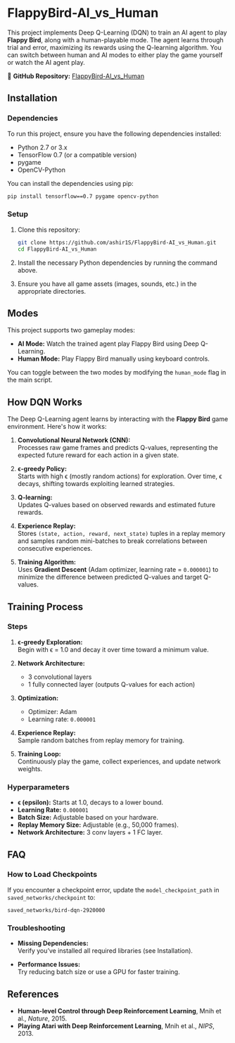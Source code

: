 # FlappyBird-AI_vs_Human

This project implements Deep Q-Learning (DQN) to train an AI agent to play **Flappy Bird**, along with a human-playable mode. The agent learns through trial and error, maximizing its rewards using the Q-learning algorithm. You can switch between human and AI modes to either play the game yourself or watch the AI agent play.

🔗 **GitHub Repository:** [FlappyBird-AI_vs_Human](https://github.com/ashir1S/FlappyBird-AI_vs_Human)

## Installation

### Dependencies

To run this project, ensure you have the following dependencies installed:

- Python 2.7 or 3.x
- TensorFlow 0.7 (or a compatible version)
- pygame
- OpenCV-Python

You can install the dependencies using pip:

```bash
pip install tensorflow==0.7 pygame opencv-python
```

### Setup

1. Clone this repository:

   ```bash
   git clone https://github.com/ashir1S/FlappyBird-AI_vs_Human.git
   cd FlappyBird-AI_vs_Human
   ```

2. Install the necessary Python dependencies by running the command above.
3. Ensure you have all game assets (images, sounds, etc.) in the appropriate directories.

## Modes

This project supports two gameplay modes:

- **AI Mode:** Watch the trained agent play Flappy Bird using Deep Q-Learning.
- **Human Mode:** Play Flappy Bird manually using keyboard controls.

You can toggle between the two modes by modifying the `human_mode` flag in the main script.

## How DQN Works

The Deep Q-Learning agent learns by interacting with the **Flappy Bird** game environment. Here's how it works:

1. **Convolutional Neural Network (CNN):**  
   Processes raw game frames and predicts Q-values, representing the expected future reward for each action in a given state.

2. **ϵ-greedy Policy:**  
   Starts with high ϵ (mostly random actions) for exploration. Over time, ϵ decays, shifting towards exploiting learned strategies.

3. **Q-learning:**  
   Updates Q-values based on observed rewards and estimated future rewards.

4. **Experience Replay:**  
   Stores `(state, action, reward, next_state)` tuples in a replay memory and samples random mini-batches to break correlations between consecutive experiences.

5. **Training Algorithm:**  
   Uses **Gradient Descent** (Adam optimizer, learning rate = `0.000001`) to minimize the difference between predicted Q-values and target Q-values.

## Training Process

### Steps

1. **ϵ-greedy Exploration:**  
   Begin with ϵ = 1.0 and decay it over time toward a minimum value.

2. **Network Architecture:**  
   - 3 convolutional layers  
   - 1 fully connected layer (outputs Q-values for each action)

3. **Optimization:**  
   - Optimizer: Adam  
   - Learning rate: `0.000001`

4. **Experience Replay:**  
   Sample random batches from replay memory for training.

5. **Training Loop:**  
   Continuously play the game, collect experiences, and update network weights.

### Hyperparameters

- **ϵ (epsilon):** Starts at 1.0, decays to a lower bound.
- **Learning Rate:** `0.000001`
- **Batch Size:** Adjustable based on your hardware.
- **Replay Memory Size:** Adjustable (e.g., 50,000 frames).
- **Network Architecture:** 3 conv layers + 1 FC layer.

## FAQ

### How to Load Checkpoints

If you encounter a checkpoint error, update the `model_checkpoint_path` in `saved_networks/checkpoint` to:

```
saved_networks/bird-dqn-2920000
```

### Troubleshooting

- **Missing Dependencies:**  
  Verify you’ve installed all required libraries (see Installation).

- **Performance Issues:**  
  Try reducing batch size or use a GPU for faster training.

## References

- **Human-level Control through Deep Reinforcement Learning**, Mnih et al., *Nature*, 2015.
- **Playing Atari with Deep Reinforcement Learning**, Mnih et al., *NIPS*, 2013.